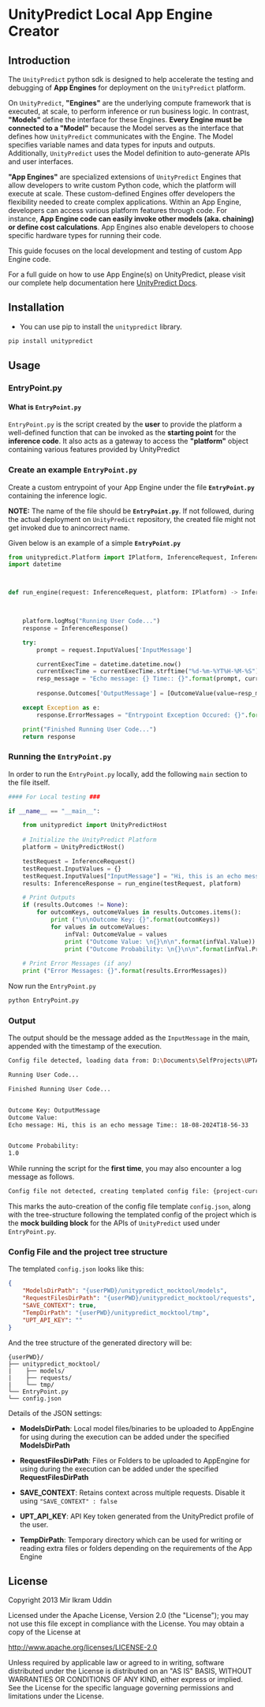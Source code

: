 # UnityPredict Local App Engine Creator

## Introduction

The `UnityPredict` python sdk is designed to help accelerate the testing and debugging of **App Engines** for deployment on the `UnityPredict` platform.

On `UnityPredict`, **"Engines"** are the underlying compute framework that is executed, at scale, to perform inference or run business logic. In contrast, **"Models"** define the interface for these Engines. **Every Engine must be connected to a "Model"** because the Model serves as the interface that defines how `UnityPredict` communicates with the Engine. The Model specifies variable names and data types for inputs and outputs. Additionally, `UnityPredict` uses the Model definition to auto-generate APIs and user interfaces.

**"App Engines"** are specialized extensions of `UnityPredict` Engines that allow developers to write custom Python code, which the platform will execute at scale. These custom-defined Engines offer developers the flexibility needed to create complex applications. Within an App Engine, developers can access various platform features through code. For instance, **App Engine code can easily invoke other models (aka. chaining) or define cost calculations**. App Engines also enable developers to choose specific hardware types for running their code.

This guide focuses on the local development and testing of custom App Engine code.

For a full guide on how to use App Engine(s) on UnityPredict, please visit our complete help documentation here [UnityPredict Docs](https://console.unitypredict.com).

## Installation
* You can use pip to install the ```unitypredict``` library.
```bash
pip install unitypredict
```

## Usage

### EntryPoint.py

#### What is `EntryPoint.py`

`EntryPoint.py` is the script created by the **user** to provide the platform a well-defined function that can be invoked as the **starting point** for the **inference code**. It also acts as a gateway to access the **"platform"** object containing various features provided by UnityPredict

### Create an example `EntryPoint.py`

Create a custom entrypoint of your App Engine under the file **`EntryPoint.py`** containing the inference logic.

**NOTE:** The name of the file should be **`EntryPoint.py`**. If not followed, during the actual deployment on `UnityPredict` repository, the created file might not get invoked due to anincorrect name.

Given below is an example of a simple **`EntryPoint.py`**


```python
from unitypredict.Platform import IPlatform, InferenceRequest, InferenceResponse, OutcomeValue, InferenceContextData
import datetime



def run_engine(request: InferenceRequest, platform: IPlatform) -> InferenceResponse:

    

    platform.logMsg("Running User Code...")
    response = InferenceResponse()

    try:
        prompt = request.InputValues['InputMessage']

        currentExecTime = datetime.datetime.now()
        currentExecTime = currentExecTime.strftime("%d-%m-%YT%H-%M-%S")
        resp_message = "Echo message: {} Time:: {}".format(prompt, currentExecTime)   
        
        response.Outcomes['OutputMessage'] = [OutcomeValue(value=resp_message, probability=1.0)]

    except Exception as e:
        response.ErrorMessages = "Entrypoint Exception Occured: {}".format(str(e))

    print("Finished Running User Code...")
    return response

```

### Running the `EntryPoint.py`

In order to run the `EntryPoint.py` locally, add the following `main` section to the file itself.

```python
#### For Local testing ###

if __name__ == "__main__":

    from unitypredict import UnityPredictHost
    
    # Initialize the UnityPredict Platform
    platform = UnityPredictHost()

    testRequest = InferenceRequest()
    testRequest.InputValues = {}
    testRequest.InputValues["InputMessage"] = "Hi, this is an echo message"
    results: InferenceResponse = run_engine(testRequest, platform)

    # Print Outputs
    if (results.Outcomes != None):
        for outcomKeys, outcomeValues in results.Outcomes.items():
            print ("\n\nOutcome Key: {}".format(outcomKeys))
            for values in outcomeValues:
                infVal: OutcomeValue = values
                print ("Outcome Value: \n{}\n\n".format(infVal.Value))
                print ("Outcome Probability: \n{}\n\n".format(infVal.Probability))
    
    # Print Error Messages (if any)
    print ("Error Messages: {}".format(results.ErrorMessages))

```
Now run the `EntryPoint.py`

```bash
python EntryPoint.py
```

### Output

The output should be the message added as the `InputMessage` in the main, appended with the timestamp of the execution.

```bash
Config file detected, loading data from: D:\Documents\SelfProjects\UPTAzure\unitypredict-sdks\mainFolder\config.json

Running User Code...

Finished Running User Code...


Outcome Key: OutputMessage
Outcome Value:
Echo message: Hi, this is an echo message Time:: 18-08-2024T18-56-33


Outcome Probability:
1.0
```


While running the script for the **first time**, you may also encounter a log message as follows.

```bash
Config file not detected, creating templated config file: {project-current-folder}\config.json
```
This marks the auto-creation of the config file template `config.json`, along with the tree-structure following the templated config of the project which is the **mock building block** for the APIs of `UnityPredict` used under `EntryPoint.py`.



### Config File and the project tree structure

The templated `config.json` looks like this:
```json
{
    "ModelsDirPath": "{userPWD}/unitypredict_mocktool/models",
    "RequestFilesDirPath": "{userPWD}/unitypredict_mocktool/requests",
    "SAVE_CONTEXT": true,
    "TempDirPath": "{userPWD}/unitypredict_mocktool/tmp",
    "UPT_API_KEY": ""
}
```

And the tree structure of the generated directory will be:
```plaintext
{userPWD}/
├── unitypredict_mocktool/
|    ├── models/
|    ├── requests/
|    └── tmp/
└── EntryPoint.py
└── config.json
```

Details of the JSON settings:

* **ModelsDirPath**: Local model files/binaries to be uploaded to AppEngine for using during the execution can be added under the specified **ModelsDirPath**

* **RequestFilesDirPath**: Files or Folders to be uploaded to AppEngine for using during the execution can be added under the specified **RequestFilesDirPath**

* **SAVE_CONTEXT**: Retains context across multiple requests. Disable it using ```"SAVE_CONTEXT" : false```

* **UPT_API_KEY**: API Key token generated from the UnityPredict profile of the user.

* **TempDirPath**: Temporary directory which can be used for writing or reading extra files or folders depending on the requirements of the App Engine




## License
Copyright 2013 Mir Ikram Uddin

Licensed under the Apache License, Version 2.0 (the "License");
you may not use this file except in compliance with the License.
You may obtain a copy of the License at

   http://www.apache.org/licenses/LICENSE-2.0

Unless required by applicable law or agreed to in writing, software
distributed under the License is distributed on an "AS IS" BASIS,
WITHOUT WARRANTIES OR CONDITIONS OF ANY KIND, either express or implied.
See the License for the specific language governing permissions and
limitations under the License.